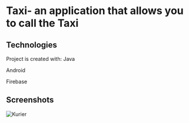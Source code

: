 # Taxi- an application that allows you to call the Taxi

## Technologies
Project is created with:
Java 

Android

Firebase

## Screenshots
![Kurier](https://user-images.githubusercontent.com/41019450/85232943-75a6f900-b403-11ea-965c-9a969547c034.jpg)
